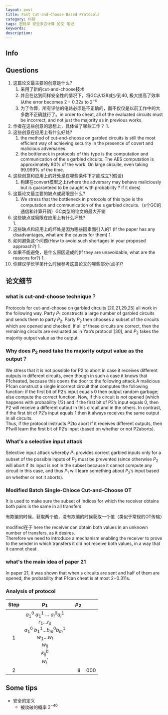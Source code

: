 ```yaml
---
layout: post
title: Fast Cut-and-Choose Based Protocols
category: 科研
tags: 密码学 安全多方计算 论文 笔记
keywords: 
description:
---
```


## Info

## Questions

1. 这篇论文最主要的创意是什么?
   1. 采用了新的cut-and-choose技术
   2. 并且在达到同样安全性的情况下，将GC从128减少到40, 极大提高了效率 从the error becomes $2−{0.32s}$ to $2^{-s}$
   3. 为了作弊，所有评估的电路必须是不正确的，而不仅仅是以前工作中的大多数不正确就行了。in order to cheat, all of the evaluated circuits must be incorrect, and not just the majority as in previous works.
2. 作者在这些创意的思想上，具体做了哪些工作？
   1. 
3. 这些创意在应用上有什么好处?  
   1. the method of cut-and-choose on garbled circuits is still the most efficient way of achieving security in the presence of covert and malicious adversaries.
   2. the bottleneck in protocols of this type is the computation and communication of the s garbled circuits. The AES computation is approximately 80% of the work. On large circuite, even taking 99.999% of the time.
4. 这些创意和应用上的好处是在哪些条件下才能成立?(假设)  
   1. 构建在convert模型之上(where the adversary may behave maliciously but is guaranteed to be caught with probability ? if it does)
5. 这篇论文最主要的缺点或局限是什么?  
   1. We stress that the bottleneck in protocols of this type is the computation and communication of the s garbled circuits.（s个GC的通信和计算开销）GC类型的论文的最大开销
6. 这些缺点或局限在应用上有什么坏处?  
   1. 
7. 这些缺点和应用上的坏处是因为哪些因素而引入的? (If the paper has any disadvantages, what are the causes for them)
   1. 
8. 如何避免这个问题(How to avoid such shortages in your proposed approach?)
   1. 
9. 如果不能避免，是什么原因造成的(If they are unavoidable, what are the reasons for?)
   1. 
10. 你建议学长学弟什么时候参考这篇论文的哪些部分(点子)?

## 论文细节

### what is cut-and-choose technique？

Protocols for cut-and-choose on garbled circuits [20,21,29,25] all work in the following way. Party $P_1$ constructs a large number of garbled circuits and sends them to party $P_2$. Party $P_2$ then chooses a subset of the circuits which are opened and checked. If all of these circuits are correct, then the remaining circuits are evaluated as in Yao’s protocol [30], and $P_2$ takes the majority output value as the output.

### Why does $P_2$ need take the majority output value as the output？

We stress that it is not possible for P2 to abort in case it receives different outputs in different circuits, even though in such a case it knows that P1cheated, because this opens the door to the following attack.A malicious P1can construct a single incorrect circuit that computes the following function: if the first bit of P2’s input equals 0 then output random garbage; else compute the correct function. Now, if this circuit is not opened (which happens with probability 1/2) and if the first bit of P2’s input equals 0, then P2 will receive a different output in this circuit and in the others. In contrast, if the first bit of P2’s input equals 1 then it always receives the same output in all circuits.  
Thus, if the protocol instructs P2to abort if it receives different outputs, then P1will learn the first bit of P2’s input (based on whether or not P2aborts).

### What's a selective input attack

 Selective input attack whereby $P_1$ provides correct garbled inputs only for a subset of the possible inputs of $P_2$ must be prevented (since otherwise $P_2$ will abort if its input is not in the subset because it cannot compute any circuit in this case, and thus $P_1$ will learn something about $P_2$’s input based on whether or not it aborts).

### Modified Batch Single-Chioce Cut-and-Choose OT

It is used to make sure the subset of indices for which the receiver obtains both pairs is the same in all transfers.

有欺骗的时候，获取两个值，没有欺骗的时候获取一个值（类似于常规的OT传输）

modified在于 here the receiver can obtain both values in an unknown number of transfers, as it desires.  
Therefore we need to introduce a mechanism enabling the receiver to prove to the sender in which transfers it did not receive both values, in a way that it cannot cheat.

### what's the main idea of paper 21

In paper 21, it was shown that when s circuits are sent and half of them are opened, the probability that P1can cheat is at most 2−0.311s.

### Analysis of protocol

Step | $p_1$ |  | $p_2$ |  |
:-: | :-: | :-: | :-: | :-:
1 | $a_1^0$ $a_1^1$ ... $a_l^0$$a_l^1$ <br> $r_1...r_s$ <br> $a_1^0$ $b_1^1$...$b_m^0$$b_m^1$ <br> $w_1...w_l$ <br> $w_{ij}$ <br> $k_{ij}^b$ <br> $w_i^‘$ |  |  | |
2 | |  | iii | 000|

## Some tips

+ 安全的定义
  + 被攻破的概率 $2^{-40}$